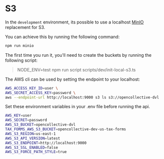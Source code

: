 # S3

In the `development` environment, its possible to use a localhost
[MinIO](https://github.com/minio/minio) replacement for S3.

You can achieve this by running the following command:

```sh
npm run minio
```

The first time you run it, you'll need to create the buckets by running the following script:

> NODE_ENV=test npm run script scripts/dev/init-local-s3.ts

The AWS cli can be used by setting the endpoint to your localhost:

```sh
AWS_ACCESS_KEY_ID=user \
AWS_SECRET_ACCESS_KEY=password \
aws --endpoint-url http://localhost:9000 s3 ls s3://opencollective-dvl
```

Set these environment variables in your .env file before running the api.

```sh
AWS_KEY=user
AWS_SECRET=password
AWS_S3_BUCKET=opencollective-dvl
TAX_FORMS_AWS_S3_BUCKET=opencollective-dev-us-tax-forms
AWS_S3_REGION=us-east-1
AWS_S3_API_VERSION=latest
AWS_S3_ENDPOINT=http://localhost:9000
AWS_S3_SSL_ENABLED=false
AWS_S3_FORCE_PATH_STYLE=true
```
